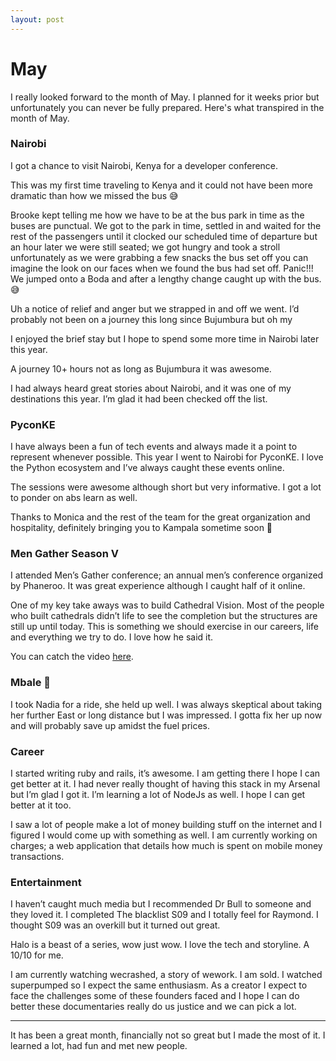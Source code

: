 ```yaml
---
layout: post
---
```

# May

I really looked forward to the month of May. I planned for it weeks prior but unfortunately you can never be fully prepared. Here's what transpired in the month of May.

### Nairobi
I got a chance to visit Nairobi, Kenya for a developer conference. 

This was my first time traveling to Kenya and it could not have been more dramatic than how we missed the bus 😅

Brooke kept telling me how we have to be at the bus park in time as the buses are punctual. We got to the park in time, settled in and waited for the rest of the passengers until it clocked our scheduled time of departure but an hour later we were still seated; we got hungry and took a stroll unfortunately as we were grabbing a few snacks the bus set off you can imagine the look on our faces when we found the bus had set off. Panic!!! We jumped onto a Boda and after a lengthy change caught up with the bus. 😅

Uh a notice of relief and anger but we strapped in and off we went. I’d probably not been on a journey this long since Bujumbura but oh my 

I enjoyed the brief stay but I hope to spend some more time in Nairobi later this year.

A journey 10+ hours not as long as Bujumbura it was awesome. 

I had always heard great stories about Nairobi,  and it was one of my destinations this year. I’m glad it had been checked off the list. 

### PyconKE
I have always been a fun of tech events and always made it a point to represent whenever possible. This year I went to Nairobi for PyconKE. I love the Python ecosystem and I’ve always caught these events online. 

The sessions were awesome although short but very informative. I got a lot to ponder on abs learn as well. 

Thanks to Monica and the rest of the team for the great organization and hospitality, definitely bringing you to Kampala sometime soon 👏

### Men Gather Season V
I attended Men’s Gather conference; an annual men’s conference organized by Phaneroo.  It was great experience although I caught half of it online. 

One of my key take aways was to build Cathedral Vision. Most of the people who built cathedrals didn’t life to see the completion but the structures are still up until today. This is something we should exercise in our careers, life and everything we try to do. I love how he said it. 

You can catch the video [here](https://youtu.be/yYv4d1LBers).

### Mbale 📍
I took Nadia for a ride, she held up well. I was always skeptical about taking her further East or long distance but I was impressed. I gotta fix her up now and will probably save up amidst the fuel prices.

### Career
I started writing ruby and rails, it’s awesome. I am getting there I hope I can get better at it. I had never really thought of having this stack in my Arsenal but I’m glad I got it. I’m learning a lot of NodeJs as well. I hope I can get better at it too.

I saw a lot of people make a lot of money building stuff on the internet and I figured I would come up with something as well. I am currently working on charges; a web application that details how much is spent on mobile money transactions. 

### Entertainment
I haven’t caught much media but I recommended Dr Bull to someone and they loved it. I completed The blacklist S09 and I totally feel for Raymond. I thought S09 was an overkill but it turned out great. 

Halo is a beast of a series, wow just wow. I love the tech and storyline. A 10/10 for me.

I am currently watching wecrashed, a story of wework. I am sold. I watched superpumped so I expect the same enthusiasm. As a creator I expect to face the challenges some of these founders faced and I hope I can do better these documentaries really do us justice and we can pick a lot. 

---

It has been a great month, financially not so great but I made the most of it. I learned a lot, had fun and met new people. 


